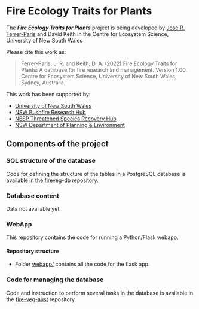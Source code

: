 # Fire Ecology Traits for Plants

The ***Fire Ecology Traits for Plants*** project is being developed by  [José R. Ferrer-Paris](https://github.com/jrfep) and David Keith in the Centre for Ecosystem Science, University of New South Wales

Please cite this work as:

> Ferrer-Paris, J. R. and Keith, D. A. (2022) Fire Ecology Traits for Plants: A database for fire research and management. Version 1.00. Centre for Ecosystem Science, University of New South Wales, Sydney, Australia.


This work has been supported by:

- [University of New South Wales](https://www.unsw.edu.au/)
- [NSW Bushfire Research Hub](https://www.bushfirehub.org/)
- [NESP Threatened Species Recovery Hub](https://www.nespthreatenedspecies.edu.au/)
- [NSW Department of Planning & Environment](https://www.planning.nsw.gov.au/)

## Components of the project

### SQL structure of the database

Code for defining the structure of the tables in a PostgreSQL database is available in the [fireveg-db](https://github.com/jrfep/fireveg-db) repository.


### Database content

Data not available yet.

### WebApp

This repository contains the code for running a Python/Flask webapp.

#### Repository structure

- Folder [webapp/](/webapp/) contains all the code for the flask app.

### Code for managing the database

Code and instruction to perform several tasks in the database is available in the [fire-veg-aust](https://github.com/jrfep/fire-veg-aust) repository.

